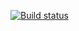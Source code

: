 [![Build status](https://ci.appveyor.com/api/projects/status/uviauchu02ku2owm?svg=true)](https://ci.appveyor.com/project/MikhailPolo/aqa-ci-web)
